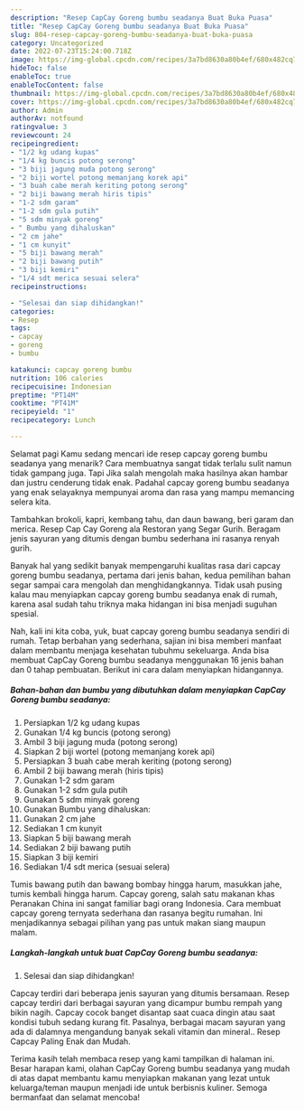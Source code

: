 ```yaml
---
description: "Resep CapCay Goreng bumbu seadanya Buat Buka Puasa"
title: "Resep CapCay Goreng bumbu seadanya Buat Buka Puasa"
slug: 804-resep-capcay-goreng-bumbu-seadanya-buat-buka-puasa
category: Uncategorized
date: 2022-07-23T15:24:00.718Z
image: https://img-global.cpcdn.com/recipes/3a7bd8630a80b4ef/680x482cq70/capcay-goreng-bumbu-seadanya-foto-resep-utama.jpg
hideToc: false
enableToc: true
enableTocContent: false
thumbnail: https://img-global.cpcdn.com/recipes/3a7bd8630a80b4ef/680x482cq70/capcay-goreng-bumbu-seadanya-foto-resep-utama.jpg
cover: https://img-global.cpcdn.com/recipes/3a7bd8630a80b4ef/680x482cq70/capcay-goreng-bumbu-seadanya-foto-resep-utama.jpg
author: Admin
authorAv: notfound
ratingvalue: 3
reviewcount: 24
recipeingredient:
- "1/2 kg udang kupas"
- "1/4 kg buncis potong serong"
- "3 biji jagung muda potong serong"
- "2 biji wortel potong memanjang korek api"
- "3 buah cabe merah keriting potong serong"
- "2 biji bawang merah hiris tipis"
- "1-2 sdm garam"
- "1-2 sdm gula putih"
- "5 sdm minyak goreng"
- " Bumbu yang dihaluskan"
- "2 cm jahe"
- "1 cm kunyit"
- "5 biji bawang merah"
- "2 biji bawang putih"
- "3 biji kemiri"
- "1/4 sdt merica sesuai selera"
recipeinstructions:

- "Selesai dan siap dihidangkan!"
categories:
- Resep
tags:
- capcay
- goreng
- bumbu

katakunci: capcay goreng bumbu 
nutrition: 106 calories
recipecuisine: Indonesian
preptime: "PT14M"
cooktime: "PT41M"
recipeyield: "1"
recipecategory: Lunch

---
```



Selamat pagi Kamu sedang mencari ide resep capcay goreng bumbu seadanya yang menarik? Cara membuatnya sangat tidak terlalu sulit namun tidak gampang juga. Tapi Jika salah mengolah maka hasilnya akan hambar dan justru cenderung tidak enak. Padahal capcay goreng bumbu seadanya yang enak selayaknya mempunyai aroma dan rasa yang mampu memancing selera kita.


Tambahkan brokoli, kapri, kembang tahu, dan daun bawang, beri garam dan merica. Resep Cap Cay Goreng ala Restoran yang Segar Gurih. Beragam jenis sayuran yang ditumis dengan bumbu sederhana ini rasanya renyah gurih.

Banyak hal yang sedikit banyak mempengaruhi kualitas rasa dari capcay goreng bumbu seadanya, pertama dari jenis bahan, kedua pemilihan bahan segar sampai cara mengolah dan menghidangkannya. Tidak usah pusing kalau mau menyiapkan capcay goreng bumbu seadanya enak di rumah, karena asal sudah tahu triknya maka hidangan ini bisa menjadi suguhan spesial.


Nah, kali ini kita coba, yuk, buat capcay goreng bumbu seadanya sendiri di rumah. Tetap berbahan yang sederhana, sajian ini bisa memberi manfaat dalam membantu menjaga kesehatan tubuhmu sekeluarga. Anda bisa membuat CapCay Goreng bumbu seadanya menggunakan 16 jenis bahan dan 0 tahap pembuatan. Berikut ini cara dalam menyiapkan hidangannya.

<!--inarticleads1-->

##### Bahan-bahan dan bumbu yang dibutuhkan dalam menyiapkan CapCay Goreng bumbu seadanya:

1. Persiapkan 1/2 kg udang kupas
1. Gunakan 1/4 kg buncis (potong serong)
1. Ambil 3 biji jagung muda (potong serong)
1. Siapkan 2 biji wortel (potong memanjang korek api)
1. Persiapkan 3 buah cabe merah keriting (potong serong)
1. Ambil 2 biji bawang merah (hiris tipis)
1. Gunakan 1-2 sdm garam
1. Gunakan 1-2 sdm gula putih
1. Gunakan 5 sdm minyak goreng
1. Gunakan  Bumbu yang dihaluskan:
1. Gunakan 2 cm jahe
1. Sediakan 1 cm kunyit
1. Siapkan 5 biji bawang merah
1. Sediakan 2 biji bawang putih
1. Siapkan 3 biji kemiri
1. Sediakan 1/4 sdt merica (sesuai selera)


Tumis bawang putih dan bawang bombay hingga harum, masukkan jahe, tumis kembali hingga harum. Capcay goreng, salah satu makanan khas Peranakan China ini sangat familiar bagi orang Indonesia. Cara membuat capcay goreng ternyata sederhana dan rasanya begitu rumahan. Ini menjadikannya sebagai pilihan yang pas untuk makan siang maupun malam. 

<!--inarticleads2-->

##### Langkah-langkah untuk buat CapCay Goreng bumbu seadanya:


1. Selesai dan siap dihidangkan!

Capcay terdiri dari beberapa jenis sayuran yang ditumis bersamaan. Resep capcay terdiri dari berbagai sayuran yang dicampur bumbu rempah yang bikin nagih. Capcay cocok banget disantap saat cuaca dingin atau saat kondisi tubuh sedang kurang fit. Pasalnya, berbagai macam sayuran yang ada di dalamnya mengandung banyak sekali vitamin dan mineral.. Resep Capcay Paling Enak dan Mudah. 

Terima kasih telah membaca resep yang kami tampilkan di halaman ini. Besar harapan kami, olahan CapCay Goreng bumbu seadanya yang mudah di atas dapat membantu kamu menyiapkan makanan yang lezat untuk keluarga/teman maupun menjadi ide untuk berbisnis kuliner. Semoga bermanfaat dan selamat mencoba!
